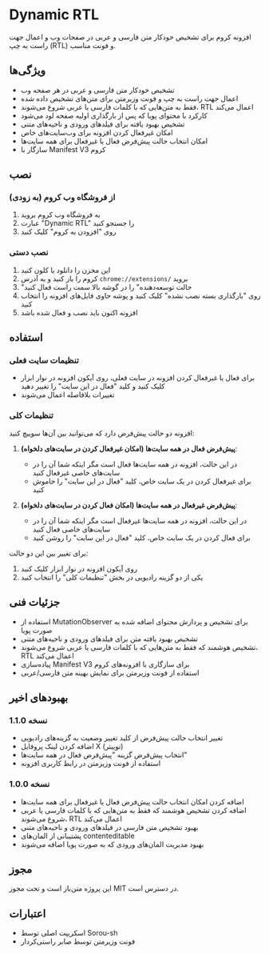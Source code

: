 # Dynamic RTL

افزونه کروم برای تشخیص خودکار متن فارسی و عربی در صفحات وب و اعمال جهت راست به چپ (RTL) و فونت مناسب.

## ویژگی‌ها

- تشخیص خودکار متن فارسی و عربی در هر صفحه وب
- اعمال جهت راست به چپ و فونت وزیرمتن برای متن‌های تشخیص داده شده
- فقط به متن‌هایی که با کلمات فارسی یا عربی شروع می‌شوند، RTL اعمال می‌کند
- کارکرد با محتوای پویا که پس از بارگذاری اولیه صفحه لود می‌شود
- تشخیص بهبود یافته برای فیلدهای ورودی و ناحیه‌های متنی
- امکان غیرفعال کردن افزونه برای وب‌سایت‌های خاص
- امکان انتخاب حالت پیش‌فرض فعال یا غیرفعال برای همه سایت‌ها
- سازگار با Manifest V3 کروم

## نصب

### از فروشگاه وب کروم (به زودی)

1. به فروشگاه وب کروم بروید
2. عبارت "Dynamic RTL" را جستجو کنید
3. روی "افزودن به کروم" کلیک کنید

### نصب دستی

1. این مخزن را دانلود یا کلون کنید
2. کروم را باز کنید و به آدرس `chrome://extensions/` بروید
3. "حالت توسعه‌دهنده" را در گوشه بالا سمت راست فعال کنید
4. روی "بارگذاری بسته نصب نشده" کلیک کنید و پوشه حاوی فایل‌های افزونه را انتخاب کنید
5. افزونه اکنون باید نصب و فعال شده باشد

## استفاده

### تنظیمات سایت فعلی

- برای فعال یا غیرفعال کردن افزونه در سایت فعلی، روی آیکون افزونه در نوار ابزار کلیک کنید و کلید "فعال در این سایت" را تغییر دهید
- تغییرات بلافاصله اعمال می‌شوند

### تنظیمات کلی

افزونه دو حالت پیش‌فرض دارد که می‌توانید بین آن‌ها سوییچ کنید:

1. **پیش‌فرض فعال در همه سایت‌ها (امکان غیرفعال کردن در سایت‌های دلخواه)**:
   - در این حالت، افزونه در همه سایت‌ها فعال است مگر اینکه شما آن را در سایت‌های خاصی غیرفعال کنید
   - برای غیرفعال کردن در یک سایت خاص، کلید "فعال در این سایت" را خاموش کنید

2. **پیش‌فرض غیرفعال در همه سایت‌ها (امکان فعال کردن در سایت‌های دلخواه)**:
   - در این حالت، افزونه در همه سایت‌ها غیرفعال است مگر اینکه شما آن را در سایت‌های خاصی فعال کنید
   - برای فعال کردن در یک سایت خاص، کلید "فعال در این سایت" را روشن کنید

برای تغییر بین این دو حالت:
1. روی آیکون افزونه در نوار ابزار کلیک کنید
2. یکی از دو گزینه رادیویی در بخش "تنظیمات کلی" را انتخاب کنید

## جزئیات فنی

- استفاده از MutationObserver برای تشخیص و پردازش محتوای اضافه شده به صورت پویا
- تشخیص بهبود یافته متن برای فیلدهای ورودی و ناحیه‌های متنی
- تشخیص هوشمند که فقط به متن‌هایی که با کلمات فارسی یا عربی شروع می‌شوند، RTL اعمال می‌کند
- پیاده‌سازی Manifest V3 برای سازگاری با افزونه‌های کروم
- استفاده از فونت وزیرمتن برای نمایش بهینه متن فارسی/عربی

## بهبودهای اخیر

### نسخه 1.1.0
- تغییر انتخاب حالت پیش‌فرض از کلید تغییر وضعیت به گزینه‌های رادیویی
- اضافه کردن لینک پروفایل X (توییتر)
- انتخاب پیش‌فرض گزینه "پیش‌فرض فعال در همه سایت‌ها"
- استفاده از فونت وزیرمتن در رابط کاربری افزونه

### نسخه 1.0.0
- اضافه کردن امکان انتخاب حالت پیش‌فرض فعال یا غیرفعال برای همه سایت‌ها
- اضافه کردن تشخیص هوشمند که فقط به متن‌هایی که با کلمات فارسی یا عربی شروع می‌شوند، RTL اعمال می‌کند
- بهبود تشخیص متن فارسی در فیلدهای ورودی و ناحیه‌های متنی
- پشتیبانی از المان‌های contenteditable
- بهبود مدیریت المان‌های ورودی که به صورت پویا اضافه می‌شوند

## مجوز

این پروژه متن‌باز است و تحت مجوز MIT در دسترس است.

## اعتبارات

- اسکریپت اصلی توسط Sorou-sh
- فونت وزیرمتن توسط صابر راستی‌کردار 